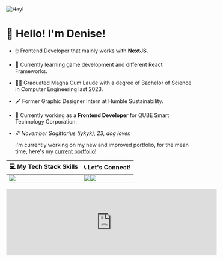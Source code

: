 ![Hey!](https://github.com/frontendenn/frontendenn/assets/167755015/4d9e607d-5efd-4da5-94a3-6c9611d8f85c)

# 👋 Hello! I'm Denise!
- 🖱️ Frontend Developer that mainly works with **NextJS**. 
- 🧠 Currently learning game development and different React Frameworks. 
- 👩‍🎓 Graduated Magna Cum Laude with a degree of Bachelor of Science in Computer Engineering last 2023.
- 🖌️ Former Graphic Designer Intern at Humble Sustainability.
- 💼 Currently working as a **Frontend Developer** for QUBE Smart Technology Corporation.
- ♐ *November Sagittarius (iykyk), 23, dog lover.*

  I'm currently working on my new and improved portfolio, for the mean time, here's my [current portfolio!](https://dennnfrancisco.my.canva.site)

|💻 My Tech Stack Skills |📞 Let's Connect! |
| ---      | ---       |
| <img src="https://skillicons.dev/icons?i=aws,bootstrap,css,figma,git,github,html,js,materialui,mongodb,nextjs,nodejs,notion,npm,ps,postman,react,sass,tailwind,ts,vercel,vscode,windows,wordpress" />| <a href="https://www.linkedin.com/in/dennnfrancisco/"><img src="https://ziadoua.github.io/m3-Markdown-Badges/badges/LinkedIn/linkedin1.svg"/></a><a href="https://dennnfrancisco.my.canva.site"><img src="https://ziadoua.github.io/m3-Markdown-Badges/badges/MyPortfolio/myportfolio1.svg"/></a>

<iframe frameborder="0" src="https://itch.io/embed/2688449?border_width=5&amp;link_color=9f02f9&amp;border_color=feffff" width="560" height="175"><a href="https://frontendenn.itch.io/kirby-clone">Kirby Clone by frontendenn</a></iframe>


<!--# 💻 Tech Stack
<p align="center">
    <img src="https://skillicons.dev/icons?i=aws,bootstrap,css,figma,git,github,html,js,materialui,mongodb,nextjs,nodejs,notion,npm,ps,postman,react,sass,tailwind,ts,vercel,vscode,windows,wordpress" />
</p>

# 📞 Contact 
  <p align="center">
  <a href="https://www.linkedin.com/in/dennnfrancisco/"><img src="https://ziadoua.github.io/m3-Markdown-Badges/badges/LinkedIn/linkedin1.svg"/></a>
    <a href="dennnfrancisco.my.canva.site"><img src="https://ziadoua.github.io/m3-Markdown-Badges/badges/MyPortfolio/myportfolio1.svg"/></a>
    <a href="mailto:dennnfrancisco@gmail.com"><img src="https://ziadoua.github.io/m3-Markdown-Badges/badges/Gmail/gmail1.svg"/></a>
</p>
>
